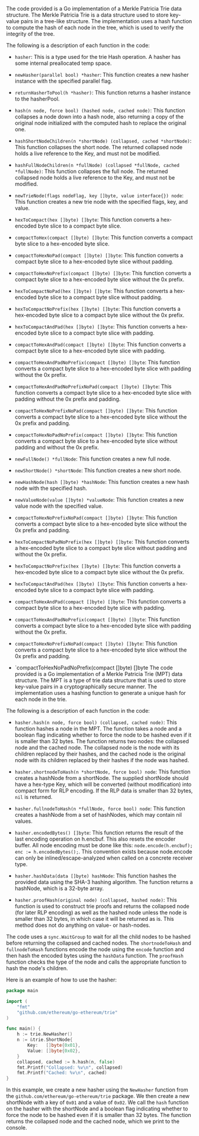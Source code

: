 The code provided is a Go implementation of a Merkle Patricia Trie data structure. The Merkle Patricia Trie is a data structure used to store key-value pairs in a tree-like structure. The implementation uses a hash function to compute the hash of each node in the tree, which is used to verify the integrity of the tree.

The following is a description of each function in the code:

- `hasher`: This is a type used for the trie Hash operation. A hasher has some internal preallocated temp space.

- `newHasher(parallel bool) *hasher`: This function creates a new hasher instance with the specified parallel flag.

- `returnHasherToPool(h *hasher)`: This function returns a hasher instance to the hasherPool.

- `hash(n node, force bool) (hashed node, cached node)`: This function collapses a node down into a hash node, also returning a copy of the original node initialized with the computed hash to replace the original one.

- `hashShortNodeChildren(n *shortNode) (collapsed, cached *shortNode)`: This function collapses the short node. The returned collapsed node holds a live reference to the Key, and must not be modified.

- `hashFullNodeChildren(n *fullNode) (collapsed *fullNode, cached *fullNode)`: This function collapses the full node. The returned collapsed node holds a live reference to the Key, and must not be modified.

- `newTrieNode(flags nodeFlag, key []byte, value interface{}) node`: This function creates a new trie node with the specified flags, key, and value.

- `hexToCompact(hex []byte) []byte`: This function converts a hex-encoded byte slice to a compact byte slice.

- `compactToHex(compact []byte) []byte`: This function converts a compact byte slice to a hex-encoded byte slice.

- `compactToHexNoPad(compact []byte) []byte`: This function converts a compact byte slice to a hex-encoded byte slice without padding.

- `compactToHexNoPrefix(compact []byte) []byte`: This function converts a compact byte slice to a hex-encoded byte slice without the 0x prefix.

- `hexToCompactNoPad(hex []byte) []byte`: This function converts a hex-encoded byte slice to a compact byte slice without padding.

- `hexToCompactNoPrefix(hex []byte) []byte`: This function converts a hex-encoded byte slice to a compact byte slice without the 0x prefix.

- `hexToCompactAndPad(hex []byte) []byte`: This function converts a hex-encoded byte slice to a compact byte slice with padding.

- `compactToHexAndPad(compact []byte) []byte`: This function converts a compact byte slice to a hex-encoded byte slice with padding.

- `compactToHexAndPadNoPrefix(compact []byte) []byte`: This function converts a compact byte slice to a hex-encoded byte slice with padding without the 0x prefix.

- `compactToHexAndPadNoPrefixNoPad(compact []byte) []byte`: This function converts a compact byte slice to a hex-encoded byte slice with padding without the 0x prefix and padding.

- `compactToHexNoPrefixNoPad(compact []byte) []byte`: This function converts a compact byte slice to a hex-encoded byte slice without the 0x prefix and padding.

- `compactToHexNoPadNoPrefix(compact []byte) []byte`: This function converts a compact byte slice to a hex-encoded byte slice without padding and without the 0x prefix.

- `newFullNode() *fullNode`: This function creates a new full node.

- `newShortNode() *shortNode`: This function creates a new short node.

- `newHashNode(hash []byte) *hashNode`: This function creates a new hash node with the specified hash.

- `newValueNode(value []byte) *valueNode`: This function creates a new value node with the specified value.

- `compactToHexNoPrefixNoPad(compact []byte) []byte`: This function converts a compact byte slice to a hex-encoded byte slice without the 0x prefix and padding.

- `hexToCompactNoPadNoPrefix(hex []byte) []byte`: This function converts a hex-encoded byte slice to a compact byte slice without padding and without the 0x prefix.

- `hexToCompactNoPrefix(hex []byte) []byte`: This function converts a hex-encoded byte slice to a compact byte slice without the 0x prefix.

- `hexToCompactAndPad(hex []byte) []byte`: This function converts a hex-encoded byte slice to a compact byte slice with padding.

- `compactToHexAndPad(compact []byte) []byte`: This function converts a compact byte slice to a hex-encoded byte slice with padding.

- `compactToHexAndPadNoPrefix(compact []byte) []byte`: This function converts a compact byte slice to a hex-encoded byte slice with padding without the 0x prefix.

- `compactToHexNoPrefixNoPad(compact []byte) []byte`: This function converts a compact byte slice to a hex-encoded byte slice without the 0x prefix and padding.

- `compactToHexNoPadNoPrefix(compact []byte) []byte The code provided is a Go implementation of a Merkle Patricia Trie (MPT) data structure. The MPT is a type of trie data structure that is used to store key-value pairs in a cryptographically secure manner. The implementation uses a hashing function to generate a unique hash for each node in the trie.

The following is a description of each function in the code:

- `hasher.hash(n node, force bool) (collapsed, cached node)`: This function hashes a node in the MPT. The function takes a node and a boolean flag indicating whether to force the node to be hashed even if it is smaller than 32 bytes. The function returns two nodes: the collapsed node and the cached node. The collapsed node is the node with its children replaced by their hashes, and the cached node is the original node with its children replaced by their hashes if the node was hashed.

- `hasher.shortnodeToHash(n *shortNode, force bool) node`: This function creates a hashNode from a shortNode. The supplied shortNode should have a hex-type Key, which will be converted (without modification) into compact form for RLP encoding. If the RLP data is smaller than 32 bytes, `nil` is returned.

- `hasher.fullnodeToHash(n *fullNode, force bool) node`: This function creates a hashNode from a set of hashNodes, which may contain nil values.

- `hasher.encodedBytes() []byte`: This function returns the result of the last encoding operation on h.encbuf. This also resets the encoder buffer. All node encoding must be done like this: `node.encode(h.encbuf); enc := h.encodedBytes();`. This convention exists because node.encode can only be inlined/escape-analyzed when called on a concrete receiver type.

- `hasher.hashData(data []byte) hashNode`: This function hashes the provided data using the SHA-3 hashing algorithm. The function returns a hashNode, which is a 32-byte array.

- `hasher.proofHash(original node) (collapsed, hashed node)`: This function is used to construct trie proofs and returns the collapsed node (for later RLP encoding) as well as the hashed node unless the node is smaller than 32 bytes, in which case it will be returned as is. This method does not do anything on value- or hash-nodes.

The code uses a `sync.WaitGroup` to wait for all the child nodes to be hashed before returning the collapsed and cached nodes. The `shortnodeToHash` and `fullnodeToHash` functions encode the node using the `encode` function and then hash the encoded bytes using the `hashData` function. The `proofHash` function checks the type of the node and calls the appropriate function to hash the node's children.

Here is an example of how to use the hasher:

```go
package main

import (
	"fmt"
	"github.com/ethereum/go-ethereum/trie"
)

func main() {
	h := trie.NewHasher()
	n := &trie.ShortNode{
		Key:   []byte{0x01},
		Value: []byte{0x02},
	}
	collapsed, cached := h.hash(n, false)
	fmt.Printf("Collapsed: %v\n", collapsed)
	fmt.Printf("Cached: %v\n", cached)
}
```

In this example, we create a new hasher using the `NewHasher` function from the `github.com/ethereum/go-ethereum/trie` package. We then create a new shortNode with a key of `0x01` and a value of `0x02`. We call the `hash` function on the hasher with the shortNode and a boolean flag indicating whether to force the node to be hashed even if it is smaller than 32 bytes. The function returns the collapsed node and the cached node, which we print to the console.